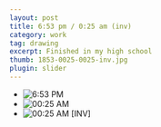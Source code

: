 ```yaml
---
layout: post
title: 6:53 pm / 0:25 am (inv)
category: work
tag: drawing
excerpt: Finished in my high school
thumb: 1853-0025-0025-inv.jpg
plugin: slider
---
```


<div class="flexslider">
  <ul class="slides">
    <li>
      <img src="{{ site.data.var.file }}/work/0653-pm.jpg" alt="6:53 PM">
    </li>
    <li>
      <img src="{{ site.data.var.file }}/work/0025-am.jpg" alt="00:25 AM">
    </li>
    <li>
      <img src="{{ site.data.var.file }}/work/0025-am-inv.jpg" alt="00:25 AM [INV]">
    </li>
  </ul>
</div><!-- .flexslider -->
